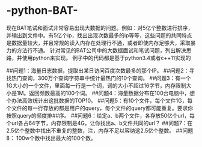 # -python-BAT-
现在BAT笔试和面试非常容易出现大数据的问题。例如：对5亿个整数进行排序，并输出到文件中。有5亿个ip，找出出现次数最多的ip等等，这些问题的共同特点是数据量较大，并且常规的读入内存在处理行不通，或者即使内存足够大，采取暴力的方法行不通。
针对常见的BAT公司中的大数据面试和笔试问题，列出解决思路，并使用python来实现。
例子中的代码都是基于python3.4或者c++11实现的

##问题1：海量日志数据，提取出某日访问百度次数最多的那个IP。
##问题2：寻找热门查询，300万个查询字符串中统计最热门的10个查询。
##问题3：有一个1G大小的一个文件，里面每一行是一个词，词的大小不超过16字节，内存限制大小是1M。返回频数最高的100个词。
##问题4：海量数据分布在100台电脑中，想个办法高效统计出这批数据的TOP10。
##问题5：有10个文件，每个文件1G，每个文件的每一行存放的都是用户的query，每个文件的query都可能重复。要求你按照query的频度排##序。
##问题6：给定a、b两个文件，各存放50亿个url，每个url各占64字节，内存限制是4G，让你找出a、b文件共同的url？
##问题7：在2.5亿个整数中找出不重复的整数，注，内存不足以容纳这2.5亿个整数。
##问题8： 100w个数中找出最大的100个数。

